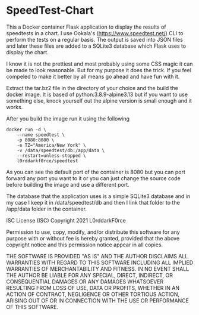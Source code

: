 # SpeedTest-Chart
This a Docker container Flask application to display the results of speedtests in a 
chart. I use Ookala's (https://www.speedtest.net/) CLI to perform the tests on a regular 
basis. The output is saved into JSON files and later these files are added to a SQLite3
database which Flask uses to display the chart.

I know it is not the prettiest and most probably using some CSS magic it can be made to
look reasonable. But for my purpose it does the trick. If you feel compeled to make it
better by all means go ahead and have fun with it.

Extract the tar.bz2 file in the directory of your choice and the build the docker image.
It is based of python:3.8.9-alpine3.13 but if you want to use something else, knock
yourself out the alpine version is small enough and it works.

After you build the image run it using the following

	docker run -d \
    	--name speedtest \
    	-p 8080:8080 \
    	-e TZ="America/New York" \
    	-v /data/speedtest/db:/app/data \
    	--restart=unless-stopped \
    	l0rddarkf0rce/speedtest

As you can see the default port of the container is 8080 but you can port forward any
port you want to it or you can just change the source code before building the image and
use a different port.

The database that the application uses is a simple SQLite3 database and in my case I keep
it in /data/speedtest/db and then I link that folder to the /app/data folder in the
container.

ISC License (ISC)
Copyright 2021 L0rddarkF0rce

Permission to use, copy, modify, and/or distribute this software for any
purpose with or without fee is hereby granted, provided that the above
copyright notice and this permission notice appear in all copies.

THE SOFTWARE IS PROVIDED "AS IS" AND THE AUTHOR DISCLAIMS ALL WARRANTIES WITH
REGARD TO THIS SOFTWARE INCLUDING ALL IMPLIED WARRANTIES OF MERCHANTABILITY
AND FITNESS. IN NO EVENT SHALL THE AUTHOR BE LIABLE FOR ANY SPECIAL, DIRECT,
INDIRECT, OR CONSEQUENTIAL DAMAGES OR ANY DAMAGES WHATSOEVER RESULTING FROM
LOSS OF USE, DATA OR PROFITS, WHETHER IN AN ACTION OF CONTRACT, NEGLIGENCE OR
OTHER TORTIOUS ACTION, ARISING OUT OF OR IN CONNECTION WITH THE USE OR
PERFORMANCE OF THIS SOFTWARE.